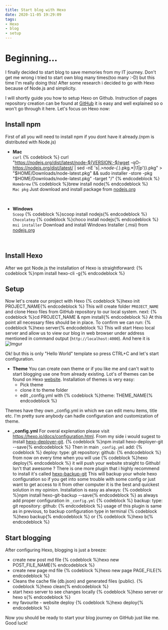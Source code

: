 ```yaml
---
title: Start blog with Hexo
date: 2020-11-05 19:29:09
tags:
- Hexo
- blog
- setup
---
```

Beginning...
===============

I finally decided to start blog to save memories from my IT journey. Don't get me wrong 
i tried to start own blog many times(too many :-D) but this time I'm really doing this!
After some research i decided to go with Hexo because of Node.js and simplicity.

I will shortly guide you how to setup Hexo on Github. 
Instruction of pages repository creation can be found at [GitHub](https://pages.github.com/) it is 
easy and well explained so o won't go through it here.
Let's focus on Hexo now:
<br/>

## Install npm 
First of all you will need to install npm if you dont have it already.(npm is distributed with Node.js)

*  **Mac**
 <br/>`curl`
{% codeblock %}
curl "https://nodejs.org/dist/latest/node-${VERSION:-$(wget -qO- https://nodejs.org/dist/latest/ | sed -nE 's|.*>node-(.*)\.pkg</a>.*|\1|p')}.pkg" > "$HOME/Downloads/node-latest.pkg" && sudo installer -store -pkg "$HOME/Downloads/node-latest.pkg" -target "/"
{% endcodeblock %}
<br/>`Homebrew`
{% codeblock %}brew install node{% endcodeblock %}
<br/>`Mac pkg`
Just download and install package from [nodejs.org](https://nodejs.org/en/download/current)
<br/>

*  **Windows**
<br/>`Scoop`
{% codeblock %}scoop install nodejs{% endcodeblock %}
<br/>`Chocolatey`
{% codeblock %}choco install nodejs{% endcodeblock %}
<br/>`msi installer`
Download and install Windows Installer (.msi) from [nodejs.org](https://nodejs.org/en/download/current)
<br/>

## Install Hexo
After we got Node.js the installation of Hexo is straightforward:
{% codeblock %}npm install hexo-cli -g{% endcodeblock %}

## Setup
Now let's create our project with Hexo
{% codeblock %}hexo init PROJECT_NAME{% endcodeblock %}
This will create folder `PROJECT_NAME` and clone Hexo files from GitHub repository
to our local system.
next:
{% codeblock %}cd PROJECT_NAME & npm install{% endcodeblock %}
At this point all necessary files should be in place. To confirm
we can run:
{% codeblock %}hexo server{% endcodeblock %}
This will start Hexo local server and allow us to view our blog in web browser
under address mentioned in command output (`http://localhost:4000`).
And here it is
![Imgur](https://i.imgur.com/pZRwOa5.png)
<br/>

Ok! but this is only "Hello World" template so press CTRL+C and let's start configuration.
<br/>
* **Theme**
You can create own theme or if you like me and can't wait to start blogging use one from already existing. Lot's of themes can be found on Hexo [website](https://hexo.io/themes/). Installation of themes is very easy: 
	+ Pick theme 
	+ clone it to theme folder 
	+ edit _config.yml with {% codeblock %}theme: THEME_NAME{% endcodeblock %}

Themes have they own _config.yml in which we can edit menu items, title etc. I'm pretty sure anybody can hadle configuration and customization of theme.
<br/>
* **_config.yml**
For overal explenation please visit https://hexo.io/docs/configuration.html.
From my side i would sugest to install [hexo-deployer-git](https://github.com/hexojs/hexo-deployer-git).
{% codeblock %}npm install hexo-deployer-git --save{% endcodeblock %}
Then in main `_config.yml` add:
{% codeblock %}
deploy:
  type: git
  repository:
    github: <repository url>
{% endcodeblock %}
from now on every time when you will use {% codeblock %}hexo deploy{% endcodeblock %} it will push your website
straight to Github! Isn't that awesome ?
There is one more plugin that i highly recommend to install it's called [hexo-backup-git](https://github.com/coneycode/hexo-git-backup)
This will backup your whole hexo configuration so if you get into some trouble with some config or just want to get access to it from other computer
it is the best and quickest solution in my opinion.
Installation is easy as always:
{% codeblock %}npm install hexo-git-backup --save{% endcodeblock %}
as always add proper configuration in `_config.yml`
{% codeblock %}
backup:
    type: git
    repository:
       github: <repository url>
{% endcodeblock %}
usage of this plugin is same as in previous, to backup configuration type in terminal
{% codeblock %}hexo backup{% endcodeblock %} or {% codeblock %}hexo b{% endcodeblock %}

## Start blogging
After configuring Hexo, blogging is just a breeze:
* create new post md file
{% codeblock %}hexo new POST_FILE_NAME{% endcodeblock %}
* create new page md file
{% codeblock %}hexo new page PAGE_FILE{% endcodeblock %}
* Cleans the cache file (db.json) and generated files (public).
{% codeblock %}hexo clean{% endcodeblock %}
* start hexo server to see changes locally
{% codeblock %}hexo server or hexo s{% endcodeblock %}
* my favourite - website deploy
{% codeblock %}hexo deploy{% endcodeblock %}

Now you should be ready to start your blog journey on GitHub just like me. Good luck!
